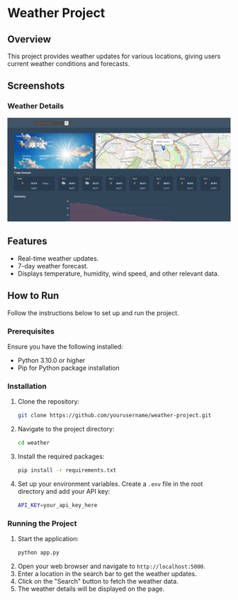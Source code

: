 # Weather Project

## Overview
This project provides weather updates for various locations, giving users current weather conditions and forecasts.

## Screenshots

### Weather Details
![screenshot](screenshot.png)

## Features
- Real-time weather updates.
- 7-day weather forecast.
- Displays temperature, humidity, wind speed, and other relevant data.

## How to Run
Follow the instructions below to set up and run the project.

### Prerequisites
Ensure you have the following installed:
- Python 3.10.0 or higher
- Pip for Python package installation

### Installation
1. Clone the repository:

   ```bash
   git clone https://github.com/yourusername/weather-project.git


    ```
2. Navigate to the project directory:
    ```bash
    cd weather
    ```

2. Install the required packages:
   ```bash
   pip install -r requirements.txt
   ```

3. Set up your environment variables. Create a `.env` file in the root directory and add your API key:
   ```bash
   API_KEY=your_api_key_here
   ```

### Running the Project
1. Start the application:
   ```bash
   python app.py
   ```
2. Open your web browser and navigate to `http://localhost:5000`.
3. Enter a location in the search bar to get the weather updates.
4. Click on the "Search" button to fetch the weather data.
5. The weather details will be displayed on the page.